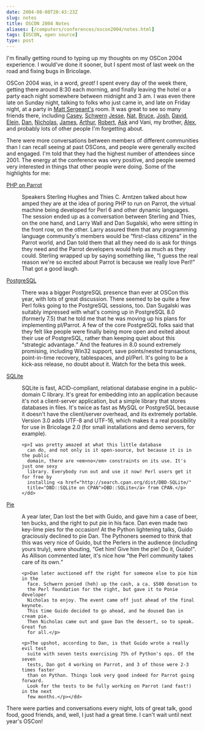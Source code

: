 ```yaml
--- 
date: 2004-08-08T20:43:23Z
slug: notes
title: OSCON 2004 Notes
aliases: [/computers/conferences/oscon2004/notes.html]
tags: [OSCON, open source]
type: post
---
```


<p>I'm finally getting round to typing up my thoughts on my OSCon 2004
experience. I would've done it sooner, but I spent most of last week on
the road and fixing bugs in Bricolage.</p>

<p>OSCon 2004 was, in a word, <em>great!</em> I spent every day of the week
there, getting there around 8:30 each morning, and finally leaving the hotel
or a party each night somewhere between midnight and 3 am. I was even there
late on Sunday night, talking to folks who just came in, and late on Friday
night, at a party in <a href="http://use.perl.org/~matts/journal/" title="Matt
Sergeant's Journal">Matt Sergeant's</a> room. It was great to see so many
friends there, including <a href="http://use.perl.org/~cwest/journal"
title="Casey West's Journal">Casey</a>, <a
href="http://use.perl.org/~schwern/journal" title="Schwern's
Journal">Schwern</a> <a href="http://pallas.eruditorum.org/" title="Jesse
Vincent's Journal">Jesse</a>, <a href="http://use.perl.org/~gnat/journal"
title="Nat Torkington's Journal">Nat</a>, <a href="http://candle.pha.pa.us/"
title="Bruce Momjian's Website">Bruce</a>, <a href="http://www.agliodbs.com/"
title="AglioDBS">Josh</a>, <a href="http://fetter.org/~shackle/" title="David
Fetter's Website">David</a>, <a href="http://www.varlena.com/" title="Elein
Mutain's Company">Elein</a>, <a href="http://www.sidhe.org/~dan/blog/"
title="Squaks of the Parrot">Dan</a>, <a
href="http://use.perl.org/~nicholas/journal" title="Nicholas Clark's
Journal">Nicholas</a>, <a href="http://www.whoot.org/" title="James Duncan's
Blog">James</a>, <a href="http://use.perl.org/~sky/journal" title="Arthur
Bergman's Journal">Arthur</a>, <a href="http://use.perl.org/~robrt/journal"
title="Robert Spier's Journal">Robert</a>, <a
href="http://www.askbjoernhansen.com/" title="Ask Bj&oslash;rn Hansen's Blog">Ask</a>
and Vani, my brother, <a href="http://www.alexwheeler.net/" title="Alex's
Website">Alex</a>, and probably lots of other people I'm forgetting about.</p>

<p>There were more conversations between members of different communities than
I can recall seeing at past OSCons, and people were generally excited and
engaged. I'm told that they had the highest number of attendees since 2001.
The energy at the conference was very positive, and people seemed very
interested in things that other people were doing. Some of the highlights for
me:</p>

<dl>
  <dt><a href="http://conferences.oreillynet.com/cs/os2004/view/e_sess/5049"
  title="Chasing the Dragon: Compiling PHP to Run on Parrot">PHP on
  Parrot</a></dt>
  <dd><p>Speakers Sterling Hughes and Thies C. Arntzen talked about how amped
      they are at the idea of poring PHP to run on Parrot, the virtual machine
      being developed for Perl 6 and other dynamic languages. The session
      ended up as a conversation between Sterling and Thies, on the one hand,
      and Larry Wall and Dan Sugalski, who were sitting in the front row, on
      the other. Larry assured them that any programming language community's
      members would be <q>first-class citizens</q> in the Parrot world, and
      Dan told them that all they need do is ask for things they need and the
      Parrot developers would help as much as they could. Sterling wrapped up
      by saying something like, <q>I guess the real reason we're so excited
      about Parrot is because we really love Perl!</q> That got a good
      laugh.</p></dd>

  <dt><a href="http://conferences.oreillynet.com/cs/os2004/view/e_sess/5359"
  title="State of PostgreSQL">PostgreSQL</a></dt>
  <dd><p>There was a bigger PostgreSQL presence than ever at OSCon this year,
      with lots of great discussion. There seemed to be quite a few Perl folks
      going to the PostgreSQL sessions, too. Dan Sugalski was suitably
      impressed with what's coming up in PostgreSQL 8.0 (formerly 7.5) that he
      told me that he was moving up his plans for implementing pl/Parrot. A
      few of the core PostgreSQL folks said that they felt like people were
      finally being more open and exited about their use of PostgreSQL, rather
      than keeping quiet about this <q>strategic advantage.</q> And the
      features in 8.0 sound extremely promising, including Win32 support, save
      points/nested transactions, point-in-time recovery, tablespaces, and
      pl/Perl. It's going to be a kick-ass release, no doubt about it. Watch
      for the beta this week.</p></dd>

  <dt><a href="http://conferences.oreillynet.com/cs/os2004/view/e_sess/5701"
title=" Introducing SQLite version 3.0 ">SQLite</a></dt>
  <dd><p>SQLite is fast, ACID-compliant, relational database engine in a
      public-domain C library. It's great for embedding into an application
      because it's not a client-server application, but a simple library that
      stores databases in files. It's twice as fast as MySQL or PostgreSQL
      because it doesn't have the client/server overhead, and its extremely
      portable. Version 3.0 adds UTF-8 and UTF-16, which makes it a real
      possibility for use in Bricolage 2.0 (for small installations and demo
      servers, for example).</p>

    <p>I was pretty amazed at what this little database
      can do, and not only is it open-source, but because it is in the public
      domain, there are <em>no</em> constraints on its use. It's just one sexy
      library. Everybody run out and use it now! Perl users get it for free by
      installing <a href="http://search.cpan.org/dist/DBD-SQLite/"
      title="DBD::SQLite on CPAN">DBD::SQLite</a> from CPAN.</p></dd>

  <dt><a href="http://www.oreillynet.com/pub/a/oscon2004/friday/index.html" title="The Dan Sugalski Pie Series">Pie</a></dt>
  <dd><p>A year later, Dan lost the bet with Guido, and gave him a case of
      beer, ten bucks, and the right to put pie in his face. Dan even made two
      key-lime pies for the occasion! At the Python lightening talks, Guido
      graciously declined to pie Dan. The Pythoners seemed to think that this
      was very nice of Guido, but the Perlers in the audience (including yours
      truly), were shouting, <q>Get him! Give him the pie! Do it, Guido!</q>.
      As Allison commented later, it's nice how <q>the Perl community takes
      care of its own.</q></p>

    <p>Dan later auctioned off the right for someone else to pie him in the
      face. Schwern ponied (heh) up the cash, a ca. $500 donation to
      the Perl foundation for the right, but gave it to Ponie developer
      Nicholas to enjoy. The event came off just ahead of the final keynote.
      This time Guido decided to go ahead, and he doused Dan in cream pie.
      Then Nicholas came out and gave Dan the dessert, so to speak. Great fun
      for all.</p>

    <p>The upshot, according to Dan, is that Guido wrote a really evil test
      suite with seven tests exercising 75% of Python's ops. Of the seven
      tests, Dan got 4 working on Parrot, and 3 of those were 2-3 times faster
      than on Python. Things look very good indeed for Parrot going forward.
      Look for the tests to be fully working on Parrot (and fast!) in the next
      few months.</p></dd>
</dl>

<p>There were parties and conversations every night, lots of great talk, good
food, good friends, and, well, I just had a great time. I can't wait until
next year's OSCon!</p>
